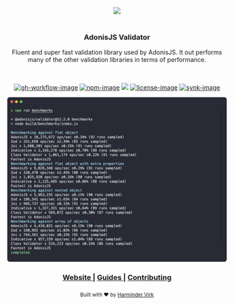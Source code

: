 <div align="center">
  <img src="https://res.cloudinary.com/adonisjs/image/upload/q_100/v1558612869/adonis-readme_zscycu.jpg" width="600px">
</div>

<br />

<div align="center">
  <h3>AdonisJS Validator</h3>
  <p> Fluent and super fast validation library used by AdonisJS. It out performs many of the other validation libraries in terms of performance. </p>
</div>

<br />

<div align="center">

[![gh-workflow-image]][gh-workflow-url] [![npm-image]][npm-url] ![][typescript-image] [![license-image]][license-url]  [![synk-image]][synk-url]

</div>

<div align="center">

  ![](./benchmarks.png)

</div>

<div align="center">
  <h3>
    <a href="https://adonisjs.com">
      Website
    </a>
    <span> | </span>
    <a href="https://docs.adonisjs.com/guides/validator/introduction">
      Guides
    </a>
    <span> | </span>
    <a href="CONTRIBUTING.md">
      Contributing
    </a>
  </h3>
</div>

<div align="center">
	<sub>Built with ❤︎ by <a href="https://twitter.com/AmanVirk1">Harminder Virk</a>
</div>

[gh-workflow-image]: https://img.shields.io/github/workflow/status/adonisjs/validator/test?style=for-the-badge
[gh-workflow-url]: https://github.com/adonisjs/validator/actions/workflows/test.yml "Github action"

[typescript-image]: https://img.shields.io/badge/Typescript-294E80.svg?style=for-the-badge&logo=typescript
[typescript-url]:  "typescript"

[npm-image]: https://img.shields.io/npm/v/@adonisjs/validator/alpha.svg?style=for-the-badge&logo=npm
[npm-url]: https://npmjs.org/package/@adonisjs/validator/v/alpha "npm"

[license-image]: https://img.shields.io/npm/l/@adonisjs/validator?color=blueviolet&style=for-the-badge
[license-url]: LICENSE.md "license"

[synk-image]: https://img.shields.io/snyk/vulnerabilities/github/adonisjs/validator?label=Synk%20Vulnerabilities&style=for-the-badge
[synk-url]: https://snyk.io/test/github/adonisjs/validator?targetFile=package.json "synk"
